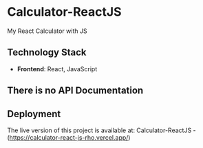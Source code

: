 # Calculator-ReactJS
My React Calculator with JS

## Technology Stack
- **Frontend**: React, JavaScript

## There is no API Documentation

## Deployment
The live version of this project is available at:
Calculator-ReactJS - (https://calculator-react-js-rho.vercel.app/)
